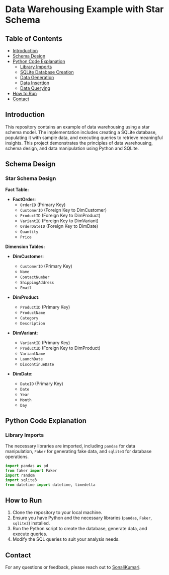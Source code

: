 # Data Warehousing Example with Star Schema

## Table of Contents
- [Introduction](#introduction)
- [Schema Design](#schema-design)
- [Python Code Explanation](#python-code-explanation)
  - [Library Imports](#library-imports)
  - [SQLite Database Creation](#sqlite-database-creation)
  - [Data Generation](#data-generation)
  - [Data Insertion](#data-insertion)
  - [Data Querying](#data-querying)
- [How to Run](#how-to-run)
- [Contact](#contact)


## Introduction
This repository contains an example of data warehousing using a star schema model. The implementation includes creating a SQLite database, populating it with sample data, and executing queries to retrieve meaningful insights. This project demonstrates the principles of data warehousing, schema design, and data manipulation using Python and SQLite.

## Schema Design
### Star Schema Design

**Fact Table:**
- **FactOrder:**
  - `OrderID` (Primary Key)
  - `CustomerID` (Foreign Key to DimCustomer)
  - `ProductID` (Foreign Key to DimProduct)
  - `VariantID` (Foreign Key to DimVariant)
  - `OrderDateID` (Foreign Key to DimDate)
  - `Quantity`
  - `Price`

**Dimension Tables:**
- **DimCustomer:**
  - `CustomerID` (Primary Key)
  - `Name`
  - `ContactNumber`
  - `ShippingAddress`
  - `Email`

- **DimProduct:**
  - `ProductID` (Primary Key)
  - `ProductName`
  - `Category`
  - `Description`

- **DimVariant:**
  - `VariantID` (Primary Key)
  - `ProductID` (Foreign Key to DimProduct)
  - `VariantName`
  - `LaunchDate`
  - `DiscontinueDate`

- **DimDate:**
  - `DateID` (Primary Key)
  - `Date`
  - `Year`
  - `Month`
  - `Day`

## Python Code Explanation
### Library Imports
The necessary libraries are imported, including `pandas` for data manipulation, `Faker` for generating fake data, and `sqlite3` for database operations.

```python
import pandas as pd
from faker import Faker
import random
import sqlite3
from datetime import datetime, timedelta


```
## How to Run
1. Clone the repository to your local machine.
2. Ensure you have Python and the necessary libraries (`pandas`, `Faker`, `sqlite3`) installed.
3. Run the Python script to create the database, generate data, and execute queries.
4. Modify the SQL queries to suit your analysis needs.

## Contact
For any questions or feedback, please reach out to [SonaliKumari](mailto:guptasonalee88@gmail.com).


